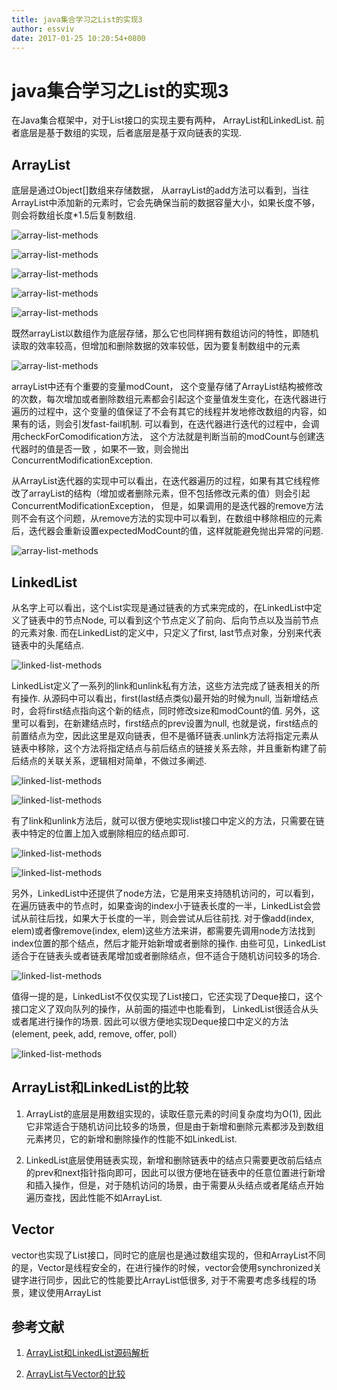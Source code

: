 ```yaml
---
title: java集合学习之List的实现3
author: essviv
date: 2017-01-25 10:20:54+0800
---
```


# java集合学习之List的实现3

在Java集合框架中，对于List接口的实现主要有两种， ArrayList和LinkedList. 前者底层是基于数组的实现，后者底层是基于双向链表的实现.

## ArrayList
底层是通过Object[]数组来存储数据， 从arrayList的add方法可以看到，当往ArrayList中添加新的元素时，它会先确保当前的数据容量大小，如果长度不够，则会将数组长度*1.5后复制数组.

![array-list-methods](https://github.com/Essviv/images/blob/master/array-list-methods.jpg?raw=true)

![array-list-methods](https://github.com/Essviv/images/blob/master/array-list-methods-2.jpg?raw=true)

![array-list-methods](https://github.com/Essviv/images/blob/master/array-list-methods-3.jpg?raw=true)

![array-list-methods](https://github.com/Essviv/images/blob/master/array-list-methods-4.jpg?raw=true)

![array-list-methods](https://github.com/Essviv/images/blob/master/array-list-methods-5.jpg?raw=true)

既然arrayList以数组作为底层存储，那么它也同样拥有数组访问的特性，即随机读取的效率较高，但增加和删除数据的效率较低，因为要复制数组中的元素

![array-list-methods](https://github.com/Essviv/images/blob/master/array-list-methods-6.jpg?raw=true)

arrayList中还有个重要的变量modCount， 这个变量存储了ArrayList结构被修改的次数，每次增加或者删除数组元素都会引起这个变量值发生变化，在迭代器进行遍历的过程中，这个变量的值保证了不会有其它的线程并发地修改数组的内容，如果有的话，则会引发fast-fail机制. 可以看到，在迭代器进行迭代的过程中，会调用checkForComodification方法， 这个方法就是判断当前的modCount与创建迭代器时的值是否一致 ，如果不一致，则会抛出ConcurrentModificationException. 

从ArrayList迭代器的实现中可以看出，在迭代器遍历的过程，如果有其它线程修改了arrayList的结构（增加或者删除元素，但不包括修改元素的值）则会引起ConcurrentModificationException， 但是，如果调用的是迭代器的remove方法则不会有这个问题，从remove方法的实现中可以看到，在数组中移除相应的元素后，迭代器会重新设置expectedModCount的值，这样就能避免抛出异常的问题.

![array-list-methods](https://github.com/Essviv/images/blob/master/array-list-methods-7.jpg?raw=true)

## LinkedList

从名字上可以看出，这个List实现是通过链表的方式来完成的，在LinkedList中定义了链表中的节点Node, 可以看到这个节点定义了前向、后向节点以及当前节点的元素对象. 而在LinkedList的定义中，只定义了first, last节点对象，分别来代表链表中的头尾结点. 

![linked-list-methods](https://github.com/Essviv/images/blob/master/linked-list-methods.jpg?raw=true)

LinkedList定义了一系列的link和unlink私有方法，这些方法完成了链表相关的所有操作. 从源码中可以看出，first(last结点类似)最开始的时候为null, 当新增结点时，会将first结点指向这个新的结点，同时修改size和modCount的值. 另外，这里可以看到，在新建结点时，first结点的prev设置为null, 也就是说，first结点的前置结点为空，因此这里是双向链表，但不是循环链表.unlink方法将指定元素从链表中移除，这个方法将指定结点与前后结点的链接关系去除，并且重新构建了前后结点的关联关系，逻辑相对简单，不做过多阐述.

![linked-list-methods](https://github.com/Essviv/images/blob/master/linked-list-methods-2.jpg?raw=true)

![linked-list-methods](https://github.com/Essviv/images/blob/master/linked-list-methods-3.jpg?raw=true)

有了link和unlink方法后，就可以很方便地实现list接口中定义的方法，只需要在链表中特定的位置上加入或删除相应的结点即可.

![linked-list-methods](https://github.com/Essviv/images/blob/master/linked-list-methods-4.jpg?raw=true)

![linked-list-methods](https://github.com/Essviv/images/blob/master/linked-list-methods-5.jpg?raw=true)

另外，LinkedList中还提供了node方法，它是用来支持随机访问的，可以看到，在遍历链表中的节点时，如果查询的index小于链表长度的一半，LinkedList会尝试从前往后找，如果大于长度的一半，则会尝试从后往前找. 对于像add(index, elem)或者像remove(index, elem)这些方法来讲，都需要先调用node方法找到index位置的那个结点，然后才能开始新增或者删除的操作. 由些可见，LinkedList适合于在链表头或者链表尾增加或者删除结点，但不适合于随机访问较多的场合.

![linked-list-methods](https://github.com/Essviv/images/blob/master/linked-list-methods-6.jpg?raw=true)

值得一提的是，LinkedList不仅仅实现了List接口，它还实现了Deque接口，这个接口定义了双向队列的操作，从前面的描述中也能看到， LinkedList很适合从头或者尾进行操作的场景. 因此可以很方便地实现Deque接口中定义的方法(element, peek, add, remove, offer, poll）

![linked-list-methods](https://github.com/Essviv/images/blob/master/linked-list-methods-7.jpg?raw=true)

## ArrayList和LinkedList的比较

1. ArrayList的底层是用数组实现的，读取任意元素的时间复杂度均为O(1), 因此它非常适合于随机访问比较多的场景，但是由于新增和删除元素都涉及到数组元素拷贝，它的新增和删除操作的性能不如LinkedList. 

2. LinkedList底层使用链表实现，新增和删除链表中的结点只需要更改前后结点的prev和next指针指向即可，因此可以很方便地在链表中的任意位置进行新增和插入操作，但是，对于随机访问的场景，由于需要从头结点或者尾结点开始遍历查找，因此性能不如ArrayList.

## Vector

vector也实现了List接口，同时它的底层也是通过数组实现的，但和ArrayList不同的是，Vector是线程安全的，在进行操作的时候，vector会使用synchronized关键字进行同步，因此它的性能要比ArrayList低很多, 对于不需要考虑多线程的场景，建议使用ArrayList

## 参考文献

1. [ArrayList和LinkedList源码解析](http://www.jianshu.com/p/681802a00cdf)

2. [ArrayList与Vector的比较](http://www.cnblogs.com/wanlipeng/archive/2010/10/21/1857791.html)


